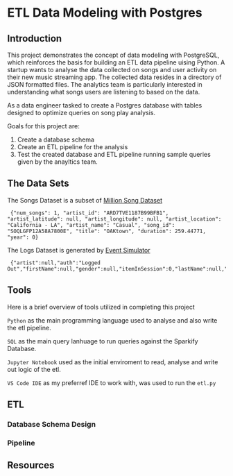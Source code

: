 # ETL Data Modeling with Postgres

## Introduction
This project demonstrates the concept of data modeling with PostgreSQL, which reinforces the basis for building an ETL data pipeline uising Python.
A startup wants to analyse the data collected on songs and user activity on their new music streaming app. The collected data resides in a directory of JSON formatted files. The analytics team is particularly interested in understanding what songs users are listening to based on the data.

As a data engineer tasked to create a Postgres database with tables designed to optimize queries on song play analysis.

 Goals for this project are:
 1. Create a database schema
 2. Create an ETL pipeline for the analysis
 2. Test the created database and ETL pipeline running sample queries given by the anayltics team.


## The Data Sets
The Songs Dataset is a subset of [Million Song Dataset](http://millionsongdataset.com/)

     {"num_songs": 1, "artist_id": "ARD7TVE1187B99BFB1", "artist_latitude": null, "artist_longitude": null, "artist_location": "California - LA", "artist_name": "Casual", "song_id": "SOQLGFP12A58A7800E", "title": "OAKtown", "duration": 259.44771, "year": 0}
    
The Logs Dataset is generated by [Event Simulator](https://github.com/Interana/eventsim)
      
     {"artist":null,"auth":"Logged Out","firstName":null,"gender":null,"itemInSession":0,"lastName":null,"length":null,"level":"free","location":null,"method":"PUT","page":"Login","registration":null,"sessionId":52,"song":null,"status":307,"ts":1541207073796,"userAgent":null,"userId":""}

## Tools
Here is a brief overview of tools utilized in completing this project

`Python` as the main programming language used to analyse and also write the etl pipeline.

`SQL` as the main query lanhuage to run queries against the Sparkify Database.

`Jupyter Notebook` used as the initial enviroment to read, analyse and write out logic of the etl.

`VS Code IDE` as my preferref IDE to work with, was used to run the `etl.py`


## ETL

### Database Schema Design
### Pipeline



## Resources




